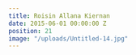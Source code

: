 ```yaml
---
title: Roisin Allana Kiernan
date: 2015-06-01 00:00:00 Z
position: 21
image: "/uploads/Untitled-14.jpg"
---
```


